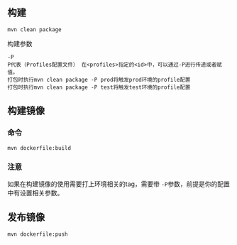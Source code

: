 ## 构建
```shell
mvn clean package
```
构建参数
```text
-P
P代表（Profiles配置文件） 在<profiles>指定的<id>中，可以通过-P进行传递或者赋值。 
打包时执行mvn clean package -P prod将触发prod环境的profile配置 
打包时执行mvn clean package -P test将触发test环境的profile配置
```

## 构建镜像
### 命令
```shell
mvn dockerfile:build 
```
### 注意
如果在构建镜像的使用需要打上环境相关的tag，需要带 `-P`参数，前提是你的配置中有设置相关参数。
## 发布镜像
```shell
mvn dockerfile:push
```